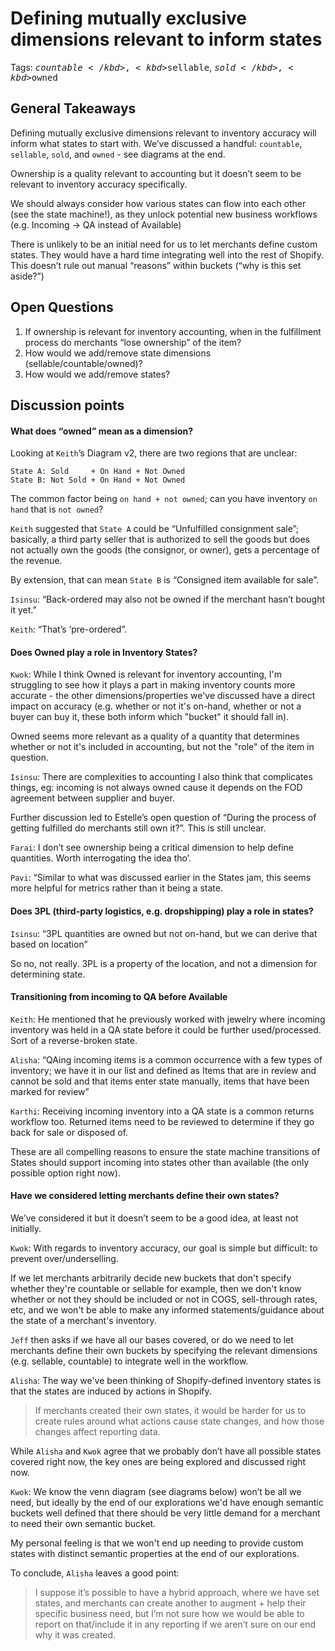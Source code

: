 # Defining mutually exclusive dimensions relevant to inform states

Tags:
<kbd>$countable</kbd>, <kbd>$sellable</kbd>, <kbd>$sold</kbd>, <kbd>$owned</kbd>

## General Takeaways

Defining mutually exclusive dimensions relevant to inventory accuracy will inform what states to start with. We’ve discussed a handful: `countable`, `sellable`, `sold`, and `owned` - see diagrams at the end. 

Ownership is a quality relevant to accounting but it doesn’t seem to be relevant to inventory accuracy specifically.

We should always consider how various states can flow into each other (see the state machine!), as they unlock potential new business workflows (e.g. Incoming -> QA instead of Available)

There is unlikely to be an initial need for us to let merchants define custom states.
They would have a hard time integrating well into the rest of Shopify.
This doesn’t rule out manual “reasons” within buckets (“why is this set aside?”)

## Open Questions

1. If ownership is relevant for inventory accounting, when in the fulfillment process do merchants “lose ownership” of the item?
2. How would we add/remove state dimensions (sellable/countable/owned)?
3. How would we add/remove states?

## Discussion points

#### What does “owned” mean as a dimension?

Looking at `Keith`’s Diagram v2, there are two regions that are unclear:

	State A: Sold     + On Hand + Not Owned
	State B: Not Sold + On Hand + Not Owned

The common factor being `on hand + not owned`; can you have inventory `on hand` that is `not owned`?

`Keith` suggested that `State A` could be “Unfulfilled consignment sale”; basically, a third party seller that is authorized to sell the goods but does not actually own the goods (the consignor, or owner), gets a percentage of the revenue.

By extension, that can mean `State B` is “Consigned item available for sale”.

`Isinsu`: “Back-ordered may also not be owned if the merchant hasn’t bought it yet.”

`Keith`: “That’s ‘pre-ordered”.

#### Does Owned play a role in Inventory States?

`Kwok`: 
While I think Owned is relevant for inventory accounting, I'm struggling to see how it plays a part in making inventory counts more accurate - the other dimensions/properties we've discussed have a direct impact on accuracy (e.g. whether or not it's on-hand, whether or not a buyer can buy it, these both inform which "bucket" it should fall in).

Owned seems more relevant as a quality of a quantity that determines whether or not it's included in accounting, but not the "role" of the item in question.

`Isinsu`:
There are complexities to accounting I also think that complicates things, eg: incoming is not always owned cause it depends on the FOD agreement between supplier and buyer.

Further discussion led to Estelle’s open question of “During the process of getting fulfilled do merchants still own it?”. This is still unclear.

`Farai`: 
I don’t see ownership being a critical dimension to help define quantities. Worth interrogating the idea tho’.

`Pavi`:
“Similar to what was discussed earlier in the States jam, this seems more helpful for metrics rather than it being a state.

#### Does 3PL (third-party logistics, e.g. dropshipping) play a role in states?

`Isinsu`: “3PL quantities are owned but not on-hand, but we can derive that based on location”

So no, not really. 3PL is a property of the location, and not a dimension for determining state.

#### Transitioning from incoming to QA before Available

`Keith`: 
He mentioned that he previously worked with jewelry where incoming inventory was held in a QA state before it could be further used/processed. Sort of a reverse-broken state.

`Alisha`:
“QAing incoming items is a common occurrence with a few types of inventory; we have it in our list and defined as Items that are in review and cannot be sold and that items enter state manually, items that have been marked for review”

`Karthi`:
Receiving incoming inventory into a QA state is a common returns workflow too. Returned items need to be reviewed to determine if they go back for sale or disposed of.

These are all compelling reasons to ensure the state machine transitions of States should support incoming into states other than available (the only possible option right now).

#### Have we considered letting merchants define their own states?

We’ve considered it but it doesn’t seem to be a good idea, at least not initially.

`Kwok`: 
With regards to inventory accuracy, our goal is simple but difficult: to prevent over/underselling.

If we let merchants arbitrarily decide new buckets that don't specify whether they're countable or sellable for example, then we don't know whether or not they should be included or not in COGS, sell-through rates, etc, and we won't be able to make any informed statements/guidance about the state of a merchant's inventory.

`Jeff` then asks if we have all our bases covered, or do we need to let merchants define their own buckets by specifying the relevant dimensions (e.g. sellable, countable) to integrate well in the workflow.

`Alisha`:
The way we've been thinking of Shopify-defined inventory states is that the states are induced by actions in Shopify.

> If merchants created their own states, it would be harder for us to create rules around what actions cause state changes, and how those changes affect reporting data.

While `Alisha` and `Kwok` agree that we probably don’t have all possible states covered right now, the key ones are being explored and discussed right now. 

`Kwok`:
We know the venn diagram (see diagrams below) won’t be all we need, but ideally by the end of our explorations we'd have enough semantic buckets well defined that there should be very little demand for a merchant to need their own semantic bucket. 

My personal feeling is that we won't end up needing to provide custom states with distinct semantic properties at the end of our explorations.

To conclude, `Alisha` leaves a good point:

> I suppose it’s possible to have a hybrid approach, where we have set states, and merchants can create another to augment + help their specific business need, but I’m not sure how we would be able to report on that/include it in any reporting if we aren’t sure on our end why it was created.
